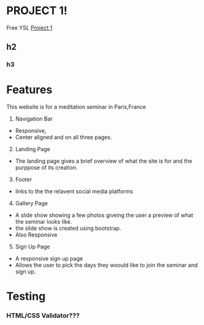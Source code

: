 # PROJECT 1! 

Free YSL
[Project 1](https://bibi78.github.io/project1/index.html)


## h2
### h3



# Features

This website is for a meditation seminar in Paris,France

1. Navigation Bar
 * Responsive, 
 * Center aligned and on all three pages.




2. Landing Page 
* The landing page gives a brief overview of what the site is for and the purppose of its creation.

3. Footer 
* links to the the relavent social media platforms

4. Gallery Page
* A slide show showing a few photos giveing the user a preview of what the seminar looks like.
* the slide show is created using bootstrap.
* Also Responsive

5. Sign Up Page
* A responsive sign up page
* Allows the user to pick the days they woould like to join the seminar and sign up.

# Testing

### HTML/CSS Validator???




